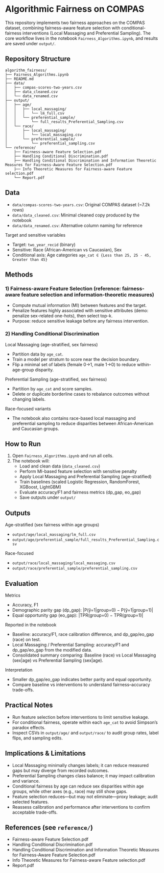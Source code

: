 # Algorithmic Fairness on COMPAS

This repository implements two fairness approaches on the COMPAS dataset, combining fairness-aware feature selection with conditional-fairness interventions (Local Massaging and Preferential Sampling). The core workflow lives in the notebook `Fairness_Algorithms.ipynb`, and results are saved under `output/`.

## Repository Structure

```
algorithm_fairness/
├── Fairness_Algorithms.ipynb
├── README.md
├── data/
│   ├── compas-scores-two-years.csv
│   ├── data_cleaned.csv
│   └── data_renamed.csv
├── output/
│   ├── age/
│   │   ├── local_massaging/
│   │   │   └── lm_full.csv
│   │   └── preferential_sample/
│   │       └── full_results_Preferential_Sampling.csv
│   └── race/
│       ├── local_massaging/
│       │   └── local_massaging.csv
│       └── preferential_sample/
│           └── preferential_sampling.csv
└── reference/
    ├── Fairness-aware Feature Selection.pdf
    ├── Handling Conditional Discrimination.pdf
    ├── Handling Conditional Discrimination and Information Theoretic Measures for Fairness-Aware Feature Selection.pdf
    ├── Info Theoretic Measures for Fairness-aware Feature selection.pdf
    └── Report.pdf
```

## Data

- `data/compas-scores-two-years.csv`: Original COMPAS dataset (~7.2k rows)
- `data/data_cleaned.csv`: Minimal cleaned copy produced by the notebook
- `data/data_renamed.csv`: Alternative column naming for reference

Target and sensitive variables
- Target: `two_year_recid` (binary)
- Sensitive: Race (African-American vs Caucasian), Sex
- Conditional axis: Age categories `age_cat ∈ {Less than 25, 25 - 45, Greater than 45}`

## Methods

### 1) Fairness-aware Feature Selection (reference: fairness-aware feature selection and information-theoretic measures)
- Compute mutual information (MI) between features and the target.
- Penalize features highly associated with sensitive attributes (demo: penalize sex-related one-hots), then select top-k.
- Purpose: reduce sensitive leakage before any fairness intervention.

### 2) Handling Conditional Discrimination

Local Massaging (age-stratified, sex fairness)
- Partition data by `age_cat`.
- Train a model per stratum to score near the decision boundary.
- Flip a minimal set of labels (female 0→1, male 1→0) to reduce within-age-group disparity.

Preferential Sampling (age-stratified, sex fairness)
- Partition by `age_cat` and score samples.
- Delete or duplicate borderline cases to rebalance outcomes without changing labels.

Race-focused variants
- The notebook also contains race-based local massaging and preferential sampling to reduce disparities between African-American and Caucasian groups.

## How to Run

1) Open `Fairness_Algorithms.ipynb` and run all cells.
2) The notebook will:
   - Load and clean data (`data_cleaned.csv`)
   - Perform MI-based feature selection with sensitive penalty
   - Apply Local Massaging and Preferential Sampling (age-stratified)
   - Train baselines (scaled Logistic Regression, RandomForest, XGBoost, LightGBM)
   - Evaluate accuracy/F1 and fairness metrics (dp_gap, eo_gap)
   - Save outputs under `output/`

## Outputs

Age-stratified (sex fairness within age groups)
- `output/age/local_massaging/lm_full.csv`
- `output/age/preferential_sample/full_results_Preferential_Sampling.csv`

Race-focused
- `output/race/local_massaging/local_massaging.csv`
- `output/race/preferential_sample/preferential_sampling.csv`

## Evaluation

Metrics
- Accuracy, F1
- Demographic parity gap (dp_gap): |P(ŷ=1|group=0) − P(ŷ=1|group=1)|
- Equal opportunity gap (eo_gap): |TPR(group=0) − TPR(group=1)|

Reported in the notebook
- Baseline: accuracy/F1, race calibration difference, and dp_gap/eo_gap (race) on test.
- Local Massaging / Preferential Sampling: accuracy/F1 and dp_gap/eo_gap from the modified data.
- Consolidated summary comparing: Baseline (race) vs Local Massaging (sex|age) vs Preferential Sampling (sex|age).

Interpretation
- Smaller dp_gap/eo_gap indicates better parity and equal opportunity.
- Compare baseline vs interventions to understand fairness–accuracy trade-offs.

## Practical Notes

- Run feature selection before interventions to limit sensitive leakage.
- For conditional fairness, operate within each `age_cat` to avoid Simpson’s paradox effects.
- Inspect CSVs in `output/age/` and `output/race/` to audit group rates, label flips, and sampling edits.

## Implications & Limitations

- Local Massaging minimally changes labels; it can reduce measured gaps but may diverge from recorded outcomes.
- Preferential Sampling changes class balance; it may impact calibration and variance.
- Conditional fairness by age can reduce sex disparities within age groups, while other axes (e.g., race) may still show gaps.
- Feature selection reduces—but may not eliminate—proxy leakage; audit selected features.
- Reassess calibration and performance after interventions to confirm acceptable trade-offs.

## References (see `reference/`)

- Fairness-aware Feature Selection.pdf
- Handling Conditional Discrimination.pdf
- Handling Conditional Discrimination and Information Theoretic Measures for Fairness-Aware Feature Selection.pdf
- Info Theoretic Measures for Fairness-aware Feature selection.pdf
- Report.pdf

